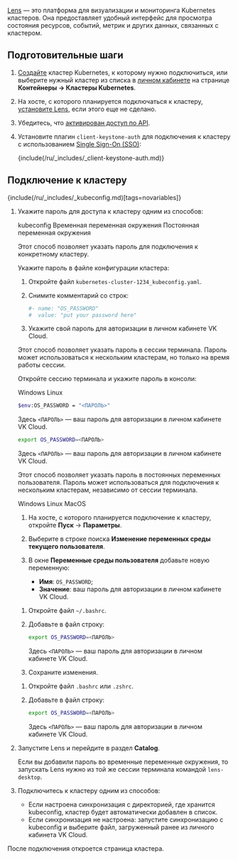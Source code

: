 [Lens](https://k8slens.dev/) — это платформа для визуализации и мониторинга Kubernetes кластеров.  Она предоставляет удобный интерфейс для просмотра состояния ресурсов, событий, метрик и других данных, связанных с кластером.

## Подготовительные шаги

1. [Создайте](../../service-management/create-cluster) кластер Kubernetes, к которому нужно подключиться, или выберите нужный кластер из списка в [личном кабинете](https://msk.cloud.vk.com/app/) на странице **Контейнеры → Кластеры Kubernetes**.
1. На хосте, с которого планируется подключаться к кластеру, [установите Lens](https://docs.k8slens.dev/getting-started/install-lens/), если этого еще не сделано.
1. Убедитесь, что [активирован доступ по API](/ru/tools-for-using-services/api/rest-api/enable-api#aktivaciya_dostupa_po_api).
1. Установите плагин `client-keystone-auth` для подключения к кластеру с использованием [Single Sign-On (SSO)](../../concepts/access-management):

   {include(/ru/_includes/_client-keystone-auth.md)}

## Подключение к кластеру

{include(/ru/_includes/_kubeconfig.md)[tags=novariables]}

1. Укажите пароль для доступа к кластеру одним из способов:

   <tabs>
   <tablist>
   <tab>kubeconfig</tab>
   <tab>Временная переменная окружения</tab>
   <tab>Постоянная переменная окружения</tab>
   </tablist>
   <tabpanel>

   Этот способ позволяет указать пароль для подключения к конкретному кластеру.

   Укажите пароль в файле конфигурации кластера:

      1. Откройте файл `kubernetes-cluster-1234_kubeconfig.yaml`.
      1. Снимите комментарий со строк:

         ```yaml
         #- name: "OS_PASSWORD"
         #  value: "put your password here"
         ```
      1. Укажите свой пароль для авторизации в личном кабинете VK Cloud.
   
   </tabpanel>
   <tabpanel>
   
   Этот способ позволяет указать пароль в сессии терминала. Пароль может использоваться к нескольким кластерам, но только на время работы сессии.
   
   Откройте сессию терминала и укажите пароль в консоли:
      
      <tabs>
      <tablist>
      <tab>Windows</tab>
      <tab>Linux</tab>
      </tablist>
      <tabpanel>
   
      ```bash
      $env:OS_PASSWORD = "<ПАРОЛЬ>"
      ```
   
      Здесь `<ПАРОЛЬ>` — ваш пароль для авторизации в личном кабинете VK Cloud.

      </tabpanel>
      <tabpanel>

      ```bash
      export OS_PASSWORD=<ПАРОЛЬ>
      ```

      Здесь `<ПАРОЛЬ>` — ваш пароль для авторизации в личном кабинете VK Cloud.

      </tabpanel>
      </tabs>
   
   </tabpanel>
   <tabpanel>

   Этот способ позволяет указать пароль в постоянных переменных пользователя. Пароль может использоваться для подключения к нескольким кластерам, независимо от сессии терминала.

      <tabs>
      <tablist>
      <tab>Windows</tab>
      <tab>Linux</tab>
      <tab>MacOS</tab>
      </tablist>
      <tabpanel>

      1. На хосте, с которого планируется подключение к кластеру, откройте **Пуск** → **Параметры**.
      1. Выберите в строке поиска **Изменение переменных среды текущего пользователя**. 
      1. В окне **Переменные среды пользователя** добавьте новую переменную:
   
         - **Имя**: `OS_PASSWORD`;
         - **Значение**: ваш пароль для авторизации в личном кабинете VK Cloud.
   
      </tabpanel>
      <tabpanel>
   
      1. Откройте файл `~/.bashrc`.
      1. Добавьте в файл строку:
      
         ```bash
         export OS_PASSWORD=<ПАРОЛЬ> 
         ```

         Здесь `<ПАРОЛЬ>` — ваш пароль для авторизации в личном кабинете VK Cloud.
      
      1. Сохраните изменения.

      </tabpanel>
      <tabpanel>

      1. Откройте файл `.bashrc` или `.zshrc`.
      1. Добавьте в файл строку:

         ```bash
         export OS_PASSWORD=<ПАРОЛЬ> 
         ```

         Здесь `<ПАРОЛЬ>` — ваш пароль для авторизации в личном кабинете VK Cloud.
      
      </tabpanel>
      </tabs>

   </tabpanel>
   </tabs>

1. Запустите Lens и перейдите в раздел **Catalog**.

   <warn>

   Если вы добавили пароль во временные переменные окружения, то запускать Lens нужно из той же сессии терминала командой `lens-desktop`.

   </warn>
   
1. Подключитесь к кластеру одним из способов:

   - Если настроена синхронизация с директорией, где хранится kubeconfig, кластер будет автоматически добавлен в список.
   - Если синхронизация не настроена: запустите синхронизацию с kubeconfig и выберите файл, загруженный ранее из личного кабинета VK Cloud. 

После подключения откроется страница кластера.